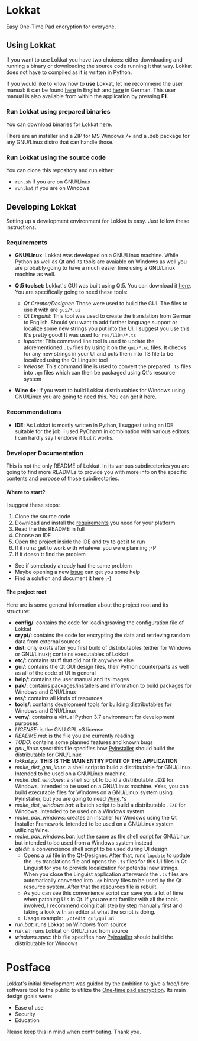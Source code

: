 # Lokkat
Easy One-Time Pad encryption for everyone.

## Using Lokkat
If you want to use Lokkat you have two choices: either downloading and running a binary or downloading the source code running it that way. Lokkat does not have to compiled as it is written in Python.

If you would like to know how to **use** Lokkat, let me recommend the user manual: it can be found [here](http://htmlpreview.github.io/?https://github.com/redneptun/lokkat/blob/master/help/user_manual_en.html) in English and [here](http://htmlpreview.github.io/?https://github.com/redneptun/lokkat/blob/master/help/user_manual_de.html) in German. This user manual is also available from within the application by pressing **F1**.

### Run Lokkat using prepared binaries
You can download binaries for Lokkat [here](http://redneptun.net/lokkat/download_en.html).

There are an installer and a ZIP for MS Windows 7+ and a .deb package for any GNU/Linux distro that can handle those.

### Run Lokkat using the source code
You can clone this repository and run either:

- `run.sh` if you are on GNU/Linux
- `run.bat` if you are on Windows

## Developing Lokkat
Setting up a development environment for Lokkat is easy. Just follow these instructions.

### Requirements

- **GNU/Linux**: Lokkat was developed on a GNU/Linux machine. While Python as well as Qt and its tools are avaiable on Windows as well you are probably going to have a much easier time using a GNU/Linux machine as well.

- **Qt5 toolset**: Lokkat's GUI was built using Qt5. You can download it [here](https://doc.qt.io/qt-5/gettingstarted.html). You are specifically going to need these tools:
  - *Qt Creator/Designer*: Those were used to build the GUI. The files to use it with are `gui/*.ui`
  - *Qt Linguist*: This tool was used to create the translation from German to English. Should you want to add further language support or localize some new strings you put into the UI, I suggest you use this. It's pretty good! It was used for `res/l10n/*.ts`
  - *lupdate*: This command line tool is used to update the aforementioned `.ts` files by using it on the `gui/*.ui` files. It checks for any new strings in your UI and puts them into TS file to be localized using the Qt Linguist tool
  - *lrelease*: This command line is used to convert the prepared `.ts` files into `.qm` files which can then be packaged using Qt's resource system

- **Wine 4+**: If you want to build Lokkat distributables for Windows using GNU/Linux you are going to need this. You can get it [here](https://www.winehq.org/).

### Recommendations

- **IDE**: As Lokkat is mostly written in Python, I suggest using an IDE suitable for the job. I used PyCharm in combination with various editors. I can hardly say I endorse it but it works.

### Developer Documentation

This is not the only README of Lokkat. In its various subdirectories you are going to find more READMEs to provide you with more info on the specific contents and purpose of those subdirectories.

#### Where to start?

I suggest these steps:

1. Clone the source code
2. Download and install the [requirements](https://github.com/redneptun/lokkat#requirements) you need for your platform
3. Read the this README in full
4. Choose an IDE
5. Open the project inside the IDE and try to get it to run
6. If it runs: get to work with whatever you were planning ;-P
7. If it doesn't: find the problem
  - See if somebody already had the same problem
  - Maybe opening a new [issue](https://github.com/redneptun/lokkat/issues) can get you some help
  - Find a solution and document it here ;-)

#### The project root

Here are is some general information about the project root and its structure:

- **config/**: contains the code for loading/saving the configuration file of Lokkat
- **crypt/**: contains the code for encrypting the data and retrieving random data from external sources
- **dist**: only exists after you first build of distributables (either for Windows or GNU/Linux); contains executables of Lokkat
- **etc/**: contains stuff that did not fit anywhere else
- **gui/**: contains the Qt GUI design files, their Python counterparts as well as all of the code of UI in general
- **help/**: contains the user manual and its images
- **pak/**: contains packages/installers and information to build packages for Windows and GNU/Linux
- **res/**: contains all kinds of resources
- **tools/**: contains development tools for building distributables for Windows and GNU/Linux
- **venv/**: contains a virtual Python 3.7 environment for development purposes
- *LICENSE*: is the GNU GPL v3 license
- *README.md*: is the file you are currently reading
- *TODO*: contains some planned features and known bugs
- *gnu_linux.spec*: this file specifies how [Pyinstaller](https://www.pyinstaller.org/) should build the distributable for GNU/Linux
- *lokkat.py*: **THIS IS THE MAIN ENTRY POINT OF THE APPLICATION**
- *make_dist_gnu_linux*: a shell script to build a distributable for GNU/Linux. Intended to be used on a GNU/Linux machine.
- *make_dist_windows*: a shell script to build a distributable `.EXE` for Windows. Intended to be used on a GNU/Linux machine. *Yes, you can build executable files for Windows on a GNU/Linux system using PyInstaller, but you are going to need [Wine](https://www.winehq.org/).*s
- *make_dist_windows.bat*: a batch script to build a distributable `.EXE` for Windows. Intended to be used on a Windows system.
- *make_pak_windows*: creates an installer for Windows using the Qt Installer Framework. Intended to be used on a GNU/Linux system utilizing Wine.
- *make_pak_windows.bat*: just the same as the shell script for GNU/Linux but intended to be used from a Windows system instead
- *qtedit*: a convencience shell script to be used during UI design.
  - Opens a .ui file in the Qt-Designer. After that, runs `lupdate` to update the `.ts` translations file and opens the `.ts` files for this UI files in Qt Linguist for you to provide localization for potential new strings. When you close the Linguist application afterwards the `.ts` files are automatically converted into `.qm` binary files to be used by the Qt resource system. After that the resources file is rebuilt.
  - As you can see this convenience script can save you a lot of time when patching UIs in Qt. If you are not familiar with all the tools involved, I recommend doing it all step by step manually first and taking a look with an editor at what the script is doing.
  - Usage example: `./qtedit gui/gui.ui`
- *run.bat*: runs Lokkat on Windows from source
- *run.sh*: runs Lokkat on GNU/Linux from source
- *windows.spec*: this file specifies how [Pyinstaller](https://www.pyinstaller.org/) should build the distributable for Windows

# Postface

Lokkat's initial development was guided by the ambition to give a free/libre software tool to the public to utilize the [One-time pad encryption](https://en.wikipedia.org/wiki/One-time_pad). Its main design goals were:

- Ease of use
- Security
- Education

Please keep this in mind when contributing. Thank you.